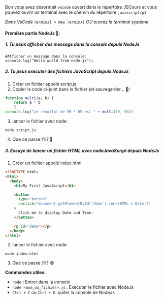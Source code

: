 Bon vous avez désormait `vscode` ouvert dans le répertoire JSCours et vous pouvez ouvrir un terminal avec le chemin du répertoire `javascript/p1`

*Dans VsCode `Terminal > New Terminal` OU ouvrez le terminal système*

#### Première partie NodeJs 🚀:
##### 1. Tu peux afficher des message dans la console depuis NodeJs
```shell
#Afficher un message dans la console:
console.log("Hello world from node.js");
``` 

##### 2. Tu peux executer des fichiers JavaScript depuis NodeJs
1. Créer un fichier appelé script.js
2. Copier le code ci-joint dans le fichier (et sauvegarder... 🤔)
```javascript
function multi(a, b) {
    return a * b
    }
console.log("Le résultat de 99 * 65 est " + multi(99, 65))
``` 
3. lancer le fichier avec node:
```shell
node script.js
``` 

4. Que ce passe t'il? 🤨

##### 3. Essaye de lancer un fichier HTML avec nodeJavaScript depuis NodeJs
1. Créer un fichier appelé index.html

```html
<!DOCTYPE html>
<html>
  <body>
    <h1>My First JavaScript</h1>

    <button
      type="button"
      onclick="document.getElementById('demo').innerHTML = Date()"
    >
      Click me to display Date and Time.
    </button>

    <p id="demo"></p>
  </body>
</html>
```
2. lancer le fichier avec node:
```shell
node index.html
``` 

3. Que ce passe t'il? 😧

**Commandes utiles:** 
* `node` : Entrer dans la console
* `node <nom_du_fichier>.js` : Executer le fichier avec NodeJs
* `Ctrl + C`  ou `Ctrl + D`: quiter la console de NodeJs
